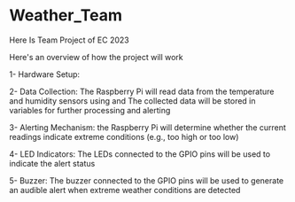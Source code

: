 # Weather_Team
Here Is Team Project of EC 2023

Here's an overview of how the project will work

1- Hardware Setup:

2- Data Collection:
The Raspberry Pi will read data from the temperature and humidity sensors using and The collected data will be stored in variables for further processing and alerting

3- Alerting Mechanism:
the Raspberry Pi will determine whether the current readings indicate extreme conditions (e.g., too high or too low)

4- LED Indicators:
The LEDs connected to the GPIO pins will be used to indicate the alert status

5- Buzzer:
The buzzer connected to the GPIO pins will be used to generate an audible alert when extreme weather conditions are detected
